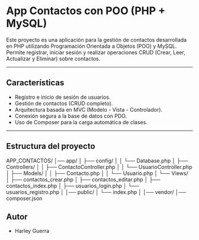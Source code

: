 # App Contactos con POO (PHP + MySQL)

Este proyecto es una aplicación para la gestión de contactos
desarrollada en PHP utilizando Programación Orientada a Objetos (POO) y
MySQL.  
Permite registrar, iniciar sesión y realizar operaciones CRUD (Crear,
Leer, Actualizar y Eliminar) sobre contactos.

---

## Características

- Registro e inicio de sesión de usuarios.
- Gestión de contactos (CRUD completo).
- Arquitectura basada en MVC (Modelo - Vista - Controlador).
- Conexión segura a la base de datos con PDO.
- Uso de Composer para la carga automática de clases.

---

## Estructura del proyecto

APP_CONTACTOS/
│── app/
│ ├── config/
│ │ └── Database.php
│ ├── Controllers/
│ │ ├── ContactoController.php
│ │ └── UsuarioController.php
│ ├── Models/
│ │ ├── Contacto.php
│ │ └── Usuario.php
│ └── Views/
│ ├── contactos_crear.php
│ ├── contactos_editar.php
│ ├── contactos_index.php
│ ├── usuarios_login.php
│ └── usuarios_registro.php
│
│── public/
│ └── index.php
│
│── vendor/
│── composer.json

## Autor

- Harley Guerra 
